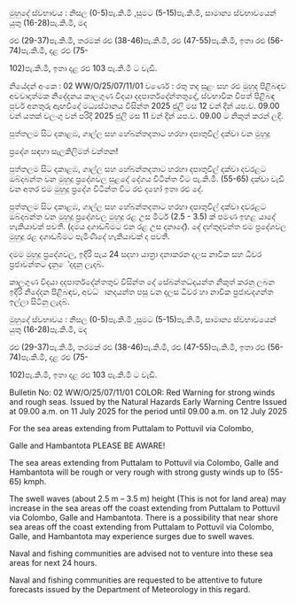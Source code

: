 මුහුදේ ස්වභාවය : නිසල (0-5)පැ.කි.මී ,සුමට (5-15)පැ.කි.මී, සාමාන්‍ය ස්වභාවයෙන් යුතු (16-28)පැ.කි.මී, මද

රළු (29-37)පැ.කි.මී, තරමක් රළු (38-46)පැ.කි.මී, රළු (47-55)පැ.කි.මී, ඉතා රළු (56-74)පැ.කි.මී, දළ රළු (75-

102)පැ.කි.මී, ඉතා දළ රළු 103 පැ.කි.මී ට වැඩි.

නියේදන්‍ අංකෙ : 02 WW/O/25/07/11/01 වර්ණෙ : රතු තද සුළං සහ රළු මුහුද පිළිබඳව අවවාදාත්මක නිදේදනය කාලගුණ විදයා දදපාර්තදේන්තතුදේ, ස්වභාවික විපත් පිළිබඳ පූර්ව අනතුරු ඇඟවීදේ මධ්‍යස්ථානය විසින්ත 2025 ජුලි මස 12 වන්‍ දින්‍ යප.ව. 09.00 වන්‍ යතක් වලංගු වන්‍ පරිදි 2025 ජුලි මස 11 වන්‍ දින්‍ යප.ව. 09.00 ට නිකුත් කරන්‍ ලදි.

පුත්තලම සිට දකාළඹ, ගාල්ල සහ හේබන්තදතාට හරහා දපාතුවිල් දක්වා වන මුහුදු

ප්‍රදේශ සඳහා සැලකිලිමත් වන්තන!

පුත්තලම සිට දකාළඹ, ගාල්ල සහ හේබන්තදතාට හරහා දපාතුවිල් දක්වා දවරළට ඔබ්දබන්ත වන මුහුදු ප්‍රදේශවල සුළදේ දේගය විටින්ත විට පැ.කි.මී. (55-65) දක්වා වැඩි වන අතර එම මුහුදු ප්‍රදේශ විටින්ත විට රළු දහෝ ඉතා රළු දේ.

පුත්තලම සිට දකාළඹ, ගාල්ල සහ හේබන්තදතාට හරහා දපාතුවිල් දක්වා දවරළට ඔබ්දබන්ත වන මුහුදු ප්‍රදේශවල මුහුදු රළ උස මීටර් (2.5 - 3.5) ක් පමණ ඉහළ යාදේ හැකියාවක් පවතී. (දමය දගාඩබිමට එන රළ උස දනාදේ). දේ දහ්තුදවන්ත එම ප්‍රදේශවල මුහුදු රළ දගාඩබිමට පැමිණීදේ හැකියාවක් ද පවතී.

දමම මුහුදු ප්‍රදේශවල, ඉදිරි පැය 24 සදහා යාත්‍රා දනාකරන දලස නාවික සහ ධීවර ප්‍රජාවන්තට දැනුේදදනු ලැදබ්.

කාලගුණ විදයා දදපාර්තදේන්තතුව විසින්ත දේ සේබන්තධ්‍දයන්ත නිකුත් කරනු ලබන ඉදිරි නිදේදන පිළිබඳව, අවධ්‍ානදයන්ත පසු වන දලස ධීවර හා නාවික ප්‍රජාවදගන්ත ඉල්ලා සිටිනු ලැදබ්.

මුහුදේ ස්වභාවය : නිසල (0-5)පැ.කි.මී ,සුමට (5-15)පැ.කි.මී, සාමාන්‍ය ස්වභාවයෙන් යුතු (16-28)පැ.කි.මී, මද

රළු (29-37)පැ.කි.මී, තරමක් රළු (38-46)පැ.කි.මී, රළු (47-55)පැ.කි.මී, ඉතා රළු (56-74)පැ.කි.මී, දළ රළු (75-

102)පැ.කි.මී, ඉතා දළ රළු 103 පැ.කි.මී ට වැඩි.

Bulletin No: 02 WW/O/25/07/11/01 COLOR: Red Warning for strong winds and rough seas. Issued by the Natural Hazards Early Warning Centre Issued at 09.00 a.m. on 11 July 2025 for the period until 09.00 a.m. on 12 July 2025

For the sea areas extending from Puttalam to Pottuvil via Colombo,

Galle and Hambantota PLEASE BE AWARE!

The sea areas extending from Puttalam to Pottuvil via Colombo, Galle and Hambantota will be rough or very rough with strong gusty winds up to (55-65) kmph.

The swell waves (about 2.5 m – 3.5 m) height (This is not for land area) may increase in the sea areas off the coast extending from Puttalam to Pottuvil via Colombo, Galle and Hambantota. There is a possibility that near shore sea areas off the coast extending from Puttalam to Pottuvil via Colombo, Galle, and Hambantota may experience surges due to swell waves.

Naval and fishing communities are advised not to venture into these sea areas for next 24 hours.

Naval and fishing communities are requested to be attentive to future forecasts issued by the Department of Meteorology in this regard.